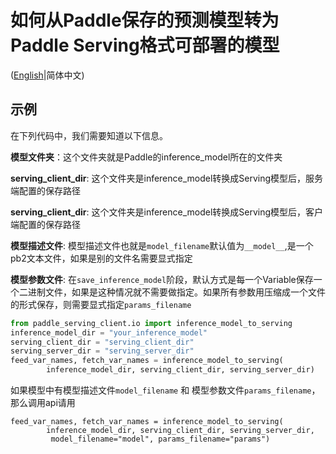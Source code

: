 # 如何从Paddle保存的预测模型转为Paddle Serving格式可部署的模型

([English](./INFERENCE_TO_SERVING.md)|简体中文)

## 示例

在下列代码中，我们需要知道以下信息。

**模型文件夹**：这个文件夹就是Paddle的inference_model所在的文件夹

**serving_client_dir**: 这个文件夹是inference_model转换成Serving模型后，服务端配置的保存路径

**serving_client_dir**: 这个文件夹是inference_model转换成Serving模型后，客户端配置的保存路径

**模型描述文件**: 模型描述文件也就是`model_filename`默认值为`__model__`,是一个pb2文本文件，如果是别的文件名需要显式指定

**模型参数文件**: 在`save_inference_model`阶段，默认方式是每一个Variable保存一个二进制文件，如果是这种情况就不需要做指定。如果所有参数用压缩成一个文件的形式保存，则需要显式指定`params_filename`


``` python
from paddle_serving_client.io import inference_model_to_serving
inference_model_dir = "your_inference_model"
serving_client_dir = "serving_client_dir"
serving_server_dir = "serving_server_dir"
feed_var_names, fetch_var_names = inference_model_to_serving(
		inference_model_dir, serving_client_dir, serving_server_dir)
```
如果模型中有模型描述文件`model_filename` 和 模型参数文件`params_filename`，那么调用api请用
```
feed_var_names, fetch_var_names = inference_model_to_serving(
		inference_model_dir, serving_client_dir, serving_server_dir,
		 model_filename="model", params_filename="params")
```

